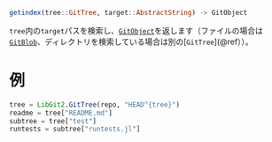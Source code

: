 ```julia
getindex(tree::GitTree, target::AbstractString) -> GitObject
```

`tree`内の`target`パスを検索し、[`GitObject`](@ref)を返します（ファイルの場合は[`GitBlob`](@ref)、ディレクトリを検索している場合は別の[`GitTree`](@ref））。

# 例

```julia
tree = LibGit2.GitTree(repo, "HEAD^{tree}")
readme = tree["README.md"]
subtree = tree["test"]
runtests = subtree["runtests.jl"]
```
